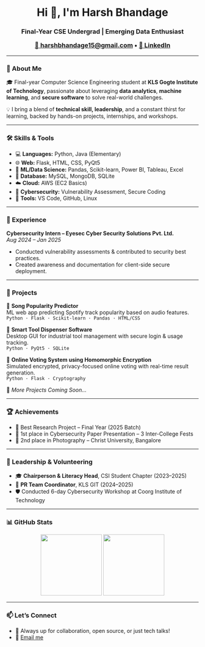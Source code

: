 <h1 align="center">Hi 👋, I'm Harsh Bhandage</h1>
<h3 align="center">Final-Year CSE Undergrad | Emerging Data Enthusiast 

<p align="center">
  <a href="mailto:harshbhandage15@gmail.com">📧 harshbhandage15@gmail.com</a> • 
  <a href="https://www.linkedin.com/in/harsh-bhandage/">💼 LinkedIn</a>
</p>

---

### 🧠 About Me

🎓 Final-year Computer Science Engineering student at **KLS Gogte Institute of Technology**, passionate about leveraging **data analytics**, **machine learning**, and **secure software** to solve real-world challenges.

💡 I bring a blend of **technical skill, leadership**, and a constant thirst for learning, backed by hands-on projects, internships, and workshops.

---

### 🛠️ Skills & Tools

- 💻 **Languages:** Python, Java (Elementary)
- 🌐 **Web:** Flask, HTML, CSS, PyQt5
- 🧠 **ML/Data Science:** Pandas, Scikit-learn, Power BI, Tableau, Excel
- 🧪 **Database:** MySQL, MongoDB, SQLite
- ☁️ **Cloud:** AWS (EC2 Basics)
- 🔐 **Cybersecurity:** Vulnerability Assessment, Secure Coding
- 🔧 **Tools:** VS Code, GitHub, Linux

---

### 💼 Experience

**Cybersecurity Intern – Eyesec Cyber Security Solutions Pvt. Ltd.**  
_Aug 2024 – Jan 2025_  
- Conducted vulnerability assessments & contributed to security best practices.  
- Created awareness and documentation for client-side secure deployment.

---

### 🚀 Projects

📌 **Song Popularity Predictor**  
ML web app predicting Spotify track popularity based on audio features.  
`Python · Flask · Scikit-learn · Pandas · HTML/CSS`

📌 **Smart Tool Dispenser Software**  
Desktop GUI for industrial tool management with secure login & usage tracking.  
`Python · PyQt5 · SQLite`

📌 **Online Voting System using Homomorphic Encryption**  
Simulated encrypted, privacy-focused online voting with real-time result generation.  
`Python · Flask · Cryptography`

📌 _More Projects Coming Soon..._

---

### 🏆 Achievements

- 🥇 Best Research Project – Final Year (2025 Batch)  
- 🥇 1st place in Cybersecurity Paper Presentation – 3 Inter-College Fests  
- 🥈 2nd place in Photography – Christ University, Bangalore  

---

### 👥 Leadership & Volunteering

- 🎓 **Chairperson & Literacy Head**, CSI Student Chapter (2023–2025)  
- 📢 **PR Team Coordinator**, KLS GIT (2024–2025)  
- 🛡️ Conducted 6-day Cybersecurity Workshop at Coorg Institute of Technology  

---

### 📊 GitHub Stats

<p align="center">
  <img src="https://github-readme-stats.vercel.app/api?username=harshbhandage&show_icons=true&theme=radical" height="160"/>
  <img src="https://github-readme-streak-stats.herokuapp.com/?user=harshbhandage&theme=radical" height="160"/>
</p>

---

### 📫 Let’s Connect

- 💬 Always up for collaboration, open source, or just tech talks!
- 📨 [Email me](mailto:harshbhandage15@gmail.com)

